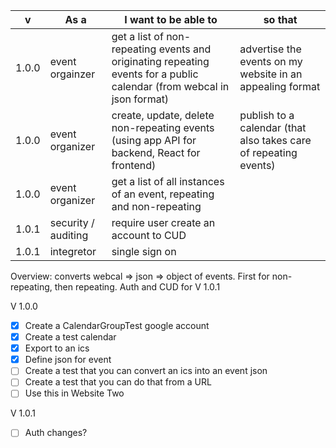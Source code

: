 |v|As a|I want to be able to|so that|
|---|----|-----|----|
|1.0.0|event orgainzer|get a list of non-repeating events and originating repeating events for a public calendar (from webcal in json format)|advertise the events on my website in an appealing format|
|1.0.0|event organizer|create, update, delete non-repeating events (using app API for backend, React for frontend)|publish to a calendar  (that also takes care of repeating events)|
|1.0.0|event organizer|get a list of all instances of an event, repeating and non-repeating||
|1.0.1|security / auditing|require user create an account to CUD||
|1.0.1|integretor|single sign on||

Overview: converts webcal => json => object of events.   First for non-repeating, then repeating.  Auth and CUD for V 1.0.1

V 1.0.0

- [X] Create a CalendarGroupTest google account
- [X] Create a test calendar
- [X] Export to an ics
- [X] Define json for event
- [ ] Create a test that you can convert an ics into an event json
- [ ] Create a test that you can do that from a URL
- [ ] Use this in Website Two

V 1.0.1
- [ ] Auth changes?

